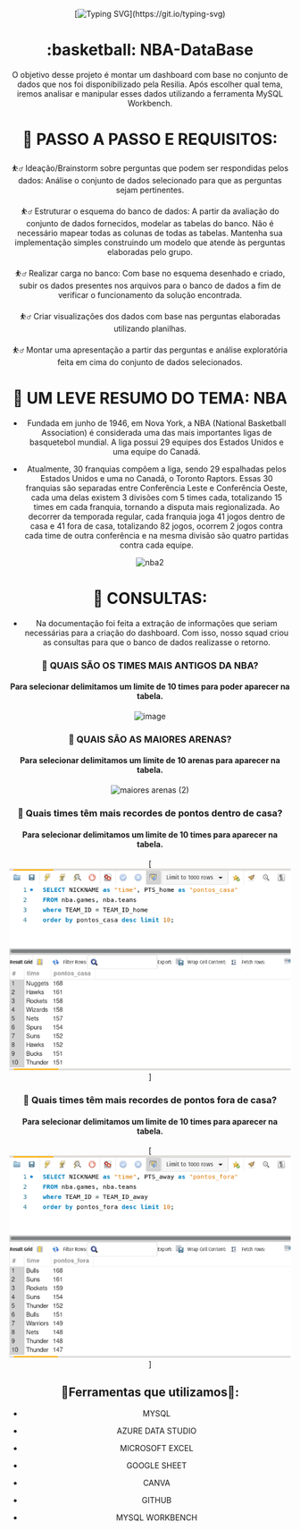 <div align="center">
  
[![Typing SVG](https://readme-typing-svg.demolab.com?font=Roboto&weight=900&size=45&duration=4000&pause=1000&color=17408B&width=610&height=80&lines=Get+ready+to+the+SLAM+JAM!!!)](https://git.io/typing-svg)
  
<div>
  
<h1 align="center"> :basketball:  NBA-DataBase </h1> 

O objetivo desse projeto é montar um dashboard com base no conjunto de dados que nos foi disponibilizado pela Resilia. Após escolher qual tema, iremos analisar e manipular esses dados utilizando a ferramenta MySQL Workbench.

# 📢 PASSO A PASSO E REQUISITOS:

⛹️‍♂️ Ideação/Brainstorm sobre perguntas que podem ser respondidas pelos dados: Análise o conjunto de dados selecionado para que as perguntas sejam pertinentes.

⛹️‍♂️ Estruturar o esquema do banco de dados: A partir da avaliação do conjunto de dados fornecidos, modelar as tabelas do banco. Não é necessário mapear todas as colunas de todas  as tabelas. Mantenha sua implementação simples construindo um modelo que atende às perguntas elaboradas pelo grupo.

⛹️‍♂️ Realizar carga no banco: Com base no esquema desenhado e criado, subir os dados presentes nos arquivos para o banco de dados a fim de verificar o funcionamento da solução encontrada.

⛹️‍♂️ Criar visualizações dos dados com base nas perguntas elaboradas utilizando planilhas.

⛹️‍♂️ Montar uma apresentação a partir das perguntas e análise exploratória feita em cima do conjunto de dados selecionados.

# 💬 UM LEVE RESUMO DO TEMA: NBA

- Fundada em junho de 1946, em Nova York, a NBA (National Basketball Association) é considerada uma das mais importantes ligas de basquetebol mundial. A liga possui 29 equipes dos Estados Unidos e uma equipe do Canadá.

- Atualmente, 30 franquias compõem a liga, sendo 29 espalhadas pelos Estados Unidos e uma no Canadá, o Toronto Raptors. Essas 30 franquias são separadas entre Conferência Leste e Conferência Oeste, cada uma delas existem 3 divisões com 5 times cada, totalizando 15 times em cada franquia, tornando a disputa mais regionalizada. Ao decorrer da temporada regular, cada franquia joga 41 jogos dentro de casa e 41 fora de casa, totalizando 82 jogos, ocorrem 2 jogos contra cada time de outra conferência e na mesma divisão são quatro partidas contra cada equipe. 

![nba2](https://user-images.githubusercontent.com/107886724/223896952-1e7e3af4-29db-437d-b744-a765cc1853c5.jpg)


# 📖 CONSULTAS:

- Na documentação foi feita a extração de informações que seriam necessárias para a criação do dashboard. Com isso, nosso squad criou as consultas para que o banco de dados realizasse o retorno.

### :basketball: QUAIS SÃO OS TIMES MAIS ANTIGOS DA NBA?

#### Para selecionar delimitamos um limite de 10 times para poder aparecer na tabela.

![image](https://user-images.githubusercontent.com/115082857/223746463-5853bc0d-070a-4477-87df-59b04909e72e.png)






### :basketball: QUAIS SÃO AS MAIORES ARENAS? 

#### Para selecionar delimitamos um limite de 10 arenas para aparecer na tabela.

![maiores arenas (2)](https://user-images.githubusercontent.com/107886724/223746687-bcda9c92-53b7-4aa9-8b53-f5a7e0fb3fb5.PNG)



### :basketball: Quais times têm mais recordes de pontos dentro de casa?  

#### Para selecionar delimitamos um limite de 10 times para aparecer na tabela.

[<img src="https://github.com/Thiago-C-Lessa/NBA-DataBase/blob/main/recorde_pontos_casa.png">]



### :basketball: Quais times têm mais recordes de pontos fora de casa?  

#### Para selecionar delimitamos um limite de 10 times para aparecer na tabela.

[<img src="https://github.com/Thiago-C-Lessa/NBA-DataBase/blob/main/recorde_pontos_fora.png">]










## :hammer:Ferramentas que utilizamos:wrench:: 

- MYSQL
+ AZURE DATA STUDIO
* MICROSOFT EXCEL 
+ GOOGLE SHEET
- CANVA
* GITHUB
- MYSQL WORKBENCH
